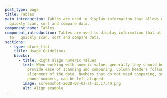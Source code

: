 ```yaml
---
post_type: page
title: Tables
main_introduction: Tables are used to display information that allows users to
  quickly scan, sort and compare data.
component_name: Tables
component_introduction: Tables are used to display information that allows users
  to   quickly scan, sort and compare data.
sections:
  - type: block_list
    title: Usage Guidelines
    blocks:
      - title: Right align numeric values
        text: When working with numeric values generally they should be right-aligned to
          provide ease of scanning and comparing. Column headers follow the
          alignment of the data. Numbers that do not need comparing, such as
          phone numbers, can be left aligned.
        image: screenshot-2020-07-03-at-13.17.40.png
        alt: Align example
---
```

